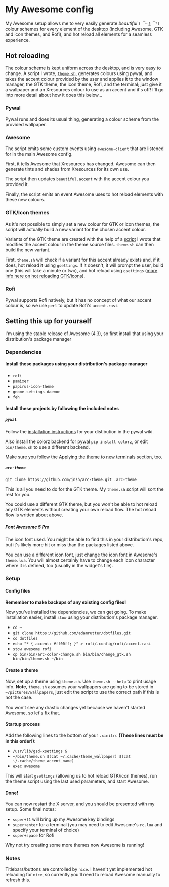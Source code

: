 # My Awesome config

My Awesome setup allows me to very easily generate _beautiful_ `( ͡~ ͜ʖ ͡°)` colour schemes for every element of the desktop (including Awesome, GTK and icon themes, and Rofi), and hot reload all elements for a seamless experience.

## Hot reloading

The colour scheme is kept uniform across the desktop, and is very easy to change. A script I wrote, [`theme.sh`](../../../bin/bin/theme.sh), generates colours using pywal, and takes the accent colour provided by the user and applies it to the window manager, the GTK theme, the icon theme, Rofi, and the terminal; just give it a wallpaper and an Xresources colour to use as an accent and it's off! I'll go into more detail about how it does this below...

### Pywal

Pywal runs and does its usual thing, generating a colour scheme from the provided wallpaper.

### Awesome

The script emits some custom events using `awesome-client` that are listened for in the main Awesome config.

First, it tells Awesome that Xresources has changed. Awesome can then generate tints and shades from Xresources for its own use.

The script then updates `beautiful.accent` with the accent colour you provided it.

Finally, the script emits an event Awesome uses to hot reload elements with these new colours.

### GTK/Icon themes

As it's not possible to simply set a new colour for GTK or icon themes, the script will actually build a new variant for the chosen accent colour.

Variants of the GTK theme are created with the help of a [script](../../../bin/bin/arc-color-change.sh) I wrote that modifies the accent colour in the theme source files. `theme.sh` can then build the new variant.

First, `theme.sh` will check if a variant for this accent already exists and, if it does, hot reload it using `gsettings`. If it doesn't, it will prompt the user, build one (this will take a minute or two), and hot reload using `gsettings` ([more info here on hot reloading GTK/icons](https://github.com/deviantfero/wpgtk/issues/112)).

### Rofi

Pywal supports Rofi natively, but it has no concept of what our accent colour is, so we use `perl` to update Rofi's `accent.rasi`.

## Setting this up for yourself

I'm using the stable release of Awesome (4.3), so first install that using your distribution's package manager

### Dependencies

#### Install these packages using your distribution's package manager

- `rofi`
- `pamixer`
- `papirus-icon-theme`
- `gnome-settings-daemon`
- `feh`

#### Install these projects by following the included notes

##### `pywal`

Follow the [installation instructions](https://github.com/dylanaraps/pywal/wiki/Installation) for your distibution in the pywal wiki.

Also install the colorz backend for pywal `pip install colorz`, or edit `bin/theme.sh` to use a different backend.

Make sure you follow the [Applying the theme to new terminals](https://github.com/dylanaraps/pywal/wiki/Getting-Started#applying-the-theme-to-new-terminals) section, too.

##### `arc-theme`

`git clone https://github.com/jnsh/arc-theme.git .arc-theme`

This is all you need to do for the GTK theme. My `theme.sh` script will sort the rest for you.

You could use a different GTK theme, but you won't be able to hot reload any GTK elements without creating your own reload flow. The hot reload flow is written about above.

##### Font Awesome 5 Pro

The icon font used. You might be able to find this in your distribution's repo, but it's likely more hit or miss than the packages listed above.

You can use a different icon font, just change the icon font in Awesome's `theme.lua`. You will almost certainly have to change each icon character where it is defined, too (usually in the widget's file).

### Setup

#### Config files

**Remember to make backups of any existing config files!**

Now you've installed the dependencies, we can get going. To make installation easier, install `stow` using your distribution's package manager.

- `cd ~`
- `git clone https://github.com/adamrutter/dotfiles.git`
- `cd dotfiles`
- `echo "* { accent: #ff00ff; }" > rofi/.config/rofi/accent.rasi`
- `stow awesome rofi`
- `cp bin/bin/arc-color-change.sh bin/bin/change_gtk.sh bin/bin/theme.sh ~/bin`

#### Create a theme

Now, set up a theme using `theme.sh`. Use `theme.sh --help` to print usage info. **Note**, `theme.sh` assumes your wallpapers are going to be stored in `~/pictures/wallpapers`, just edit the script to use the correct path if this is not the case.

You won't see any drastic changes yet because we haven't started Awesome, so let's fix that.

#### Startup process

Add the following lines to the bottom of your `.xinitrc` **(These lines must be in this order!)**:

- `/usr/lib/gsd-xsettings &`
- `~/bin/theme.sh $(cat ~/.cache/theme_wallpaper) $(cat ~/.cache/theme_accent_name)`
- `exec awesome`

This will start `gsettings` (allowing us to hot reload GTK/icon themes), run the theme script using the last used parameters, and start Awesome.

#### Done!

You can now restart the X server, and you should be presented with my setup. Some final notes:

- `super+f1` will bring up my Awesome key bindings
- `super+enter` for a terminal (you may need to edit Awesome's `rc.lua` and specify your terminal of choice)
- `super+space` for Rofi

Why not try creating some more themes now Awesome is running!

### Notes

Titlebars/buttons are controlled by `nice`. I haven't yet implemented hot reloading for `nice`, so currently you'll need to reload Awesome manually to refresh this.
